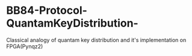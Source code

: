 # BB84-Protocol-QuantamKeyDistribution-
Classical analogy of quantam key distribution and it's implementation on FPGA(Pynqz2)
